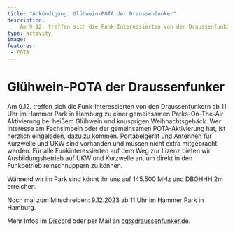 ```yaml
---
title: "Ankündigung: Glühwein-POTA der Draussenfunker"
description:
    Am 9.12. treffen sich die Funk-Interessierten von den Draussenfunkern ab 11 Uhr im Hammer Park in Hamburg zu einer gemeinsamen Parks-On-The-Air Aktivierung bei heißem Glühwein und knusprigen Weihnachtsgebäck.
type: activity
image:
features:
 - POTA
---
```

# Glühwein-POTA der Draussenfunker

Am 9.12. treffen sich die Funk-Interessierten von den Draussenfunkern ab 11 Uhr im Hammer Park in Hamburg zu einer gemeinsamen Parks-On-The-Air Aktivierung bei heißem Glühwein und knusprigen Weihnachtsgebäck.
Wer Interesse am Fachsimpeln oder der gemeinsamen POTA-Aktivierung hat, ist herzlich eingeladen, dazu zu kommen. Portabelgerät und Antennen für Kurzwelle und UKW sind vorhanden und müssen nicht extra mitgebracht werden.
Für alle Funkinteressierten auf dem Weg zur Lizenz bieten wir Ausbildungsbetrieb auf UKW und Kurzwelle an, um direkt in den Funkbetrieb reinschnuppern zu können.

Während wir im Park sind könnt ihr uns auf 145.500 MHz und DBOHHH 2m erreichen.

Noch mal zum Mitschreiben: 9.12.2023 ab 11 Uhr im Hammer Park in Hamburg.

Mehr Infos im [Discord](https://discord.gg/fMsMjZnjxc) oder per Mail an cq@draussenfunker.de.
